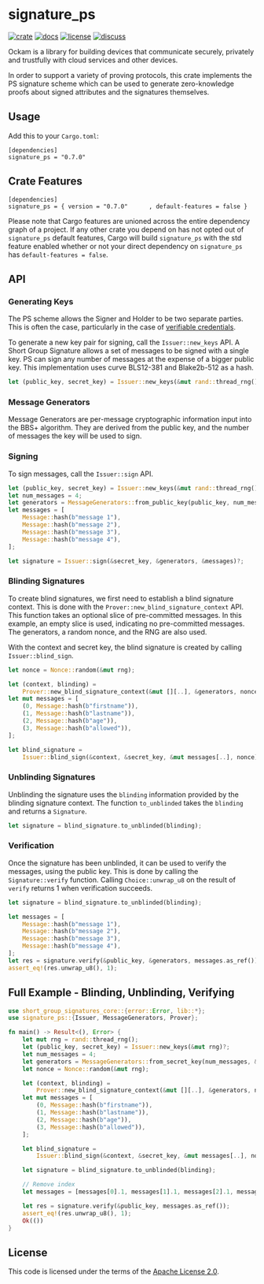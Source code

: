 # signature_ps

[![crate][crate-image]][crate-link]
[![docs][docs-image]][docs-link]
[![license][license-image]][license-link]
[![discuss][discuss-image]][discuss-link]

Ockam is a library for building devices that communicate securely, privately
and trustfully with cloud services and other devices.

In order to support a variety of proving protocols, this crate implements the PS signature scheme which can be used to generate zero-knowledge proofs about signed attributes and the signatures themselves.

## Usage

Add this to your `Cargo.toml`:

```
[dependencies]
signature_ps = "0.7.0"
```

## Crate Features

```
[dependencies]
signature_ps = { version = "0.7.0"      , default-features = false }
```

Please note that Cargo features are unioned across the entire dependency
graph of a project. If any other crate you depend on has not opted out of
`signature_ps` default features, Cargo will build `signature_ps` with the std
feature enabled whether or not your direct dependency on `signature_ps`
has `default-features = false`.

## API

### Generating Keys

The PS scheme allows the Signer and Holder to be two separate parties. This is often the case, particularly in the
case of [verifiable credentials](https://www.w3.org/TR/vc-data-model/).

To generate a new key pair for signing, call the `Issuer::new_keys` API. A Short Group Signature allows a set of messages
to be signed with a single key. PS can sign any number of messages at the expense of a bigger public key. This implementation
uses curve BLS12-381 and Blake2b-512 as a hash.

```rust
let (public_key, secret_key) = Issuer::new_keys(&mut rand::thread_rng())?;
```

### Message Generators

Message Generators are per-message cryptographic information input into the BBS+ algorithm. They are derived from the
public key, and the number of messages the key will be used to sign.

### Signing

To sign messages, call the `Issuer::sign` API.

```rust
let (public_key, secret_key) = Issuer::new_keys(&mut rand::thread_rng())?;
let num_messages = 4;
let generators = MessageGenerators::from_public_key(public_key, num_messages);
let messages = [
    Message::hash(b"message 1"),
    Message::hash(b"message 2"),
    Message::hash(b"message 3"),
    Message::hash(b"message 4"),
];

let signature = Issuer::sign(&secret_key, &generators, &messages)?;
```

### Blinding Signatures

To create blind signatures, we first need to establish a blind signature context. This is done with the `Prover::new_blind_signature_context`
API. This function takes an optional slice of pre-committed messages. In this example, an empty slice is used, indicating
no pre-committed messages. The generators, a random nonce, and the RNG are also used.

With the context and secret key, the blind signature is created by calling `Issuer::blind_sign`.

```rust
let nonce = Nonce::random(&mut rng);

let (context, blinding) =
    Prover::new_blind_signature_context(&mut [][..], &generators, nonce, &mut rng)?;
let mut messages = [
    (0, Message::hash(b"firstname")),
    (1, Message::hash(b"lastname")),
    (2, Message::hash(b"age")),
    (3, Message::hash(b"allowed")),
];

let blind_signature =
    Issuer::blind_sign(&context, &secret_key, &mut messages[..], nonce)?;
```

### Unblinding Signatures

Unblinding the signature uses the `blinding` information provided by the blinding signature context. The function `to_unblinded`
takes the `blinding` and returns a `Signature`.

```rust
let signature = blind_signature.to_unblinded(blinding);
```

### Verification

Once the signature has been unblinded, it can be used to verify the messages, using the public key. This is done by calling
the `Signature::verify` function. Calling `Choice::unwrap_u8` on the result of `verify` returns 1 when verification succeeds.

```rust
let signature = blind_signature.to_unblinded(blinding);

let messages = [
    Message::hash(b"message 1"),
    Message::hash(b"message 2"),
    Message::hash(b"message 3"),
    Message::hash(b"message 4"),
];
let res = signature.verify(&public_key, &generators, messages.as_ref());
assert_eq!(res.unwrap_u8(), 1);
```

## Full Example - Blinding, Unblinding, Verifying

```rust
use short_group_signatures_core::{error::Error, lib::*};
use signature_ps::{Issuer, MessageGenerators, Prover};

fn main() -> Result<(), Error> {
    let mut rng = rand::thread_rng();
    let (public_key, secret_key) = Issuer::new_keys(&mut rng)?;
    let num_messages = 4;
    let generators = MessageGenerators::from_secret_key(num_messages, &secret_key);
    let nonce = Nonce::random(&mut rng);

    let (context, blinding) =
        Prover::new_blind_signature_context(&mut [][..], &generators, nonce, &mut rng)?;
    let mut messages = [
        (0, Message::hash(b"firstname")),
        (1, Message::hash(b"lastname")),
        (2, Message::hash(b"age")),
        (3, Message::hash(b"allowed")),
    ];

    let blind_signature =
        Issuer::blind_sign(&context, &secret_key, &mut messages[..], nonce)?;

    let signature = blind_signature.to_unblinded(blinding);

    // Remove index
    let messages = [messages[0].1, messages[1].1, messages[2].1, messages[3].1];

    let res = signature.verify(&public_key, messages.as_ref());
    assert_eq!(res.unwrap_u8(), 1);
    Ok(())
}

```

## License

This code is licensed under the terms of the [Apache License 2.0][license-link].

[main-ockam-crate-link]: https://crates.io/crates/ockam
[crate-image]: https://img.shields.io/crates/v/signature_ps.svg
[crate-link]: https://crates.io/crates/signature_ps

[docs-image]: https://docs.rs/signature_ps/badge.svg
[docs-link]: https://docs.rs/signature_ps

[license-image]: https://img.shields.io/badge/License-Apache%202.0-green.svg
[license-link]: https://github.com/ockam-network/ockam/blob/HEAD/LICENSE

[discuss-image]: https://img.shields.io/badge/Discuss-Github%20Discussions-ff70b4.svg
[discuss-link]: https://github.com/ockam-network/ockam/discussions
